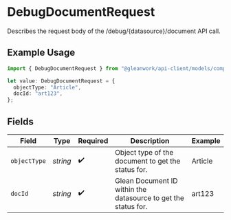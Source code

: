 # DebugDocumentRequest

Describes the request body of the /debug/{datasource}/document API call.

## Example Usage

```typescript
import { DebugDocumentRequest } from "@gleanwork/api-client/models/components";

let value: DebugDocumentRequest = {
  objectType: "Article",
  docId: "art123",
};
```

## Fields

| Field                                                          | Type                                                           | Required                                                       | Description                                                    | Example                                                        |
| -------------------------------------------------------------- | -------------------------------------------------------------- | -------------------------------------------------------------- | -------------------------------------------------------------- | -------------------------------------------------------------- |
| `objectType`                                                   | *string*                                                       | :heavy_check_mark:                                             | Object type of the document to get the status for.             | Article                                                        |
| `docId`                                                        | *string*                                                       | :heavy_check_mark:                                             | Glean Document ID within the datasource to get the status for. | art123                                                         |